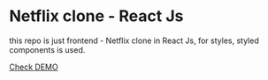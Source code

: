 # Netflix clone - React Js

this repo is just frontend - Netflix clone in React Js, for styles, styled components is used.

[Check DEMO](https://netflix-clone-react-styledc.netlify.app/homescreen)